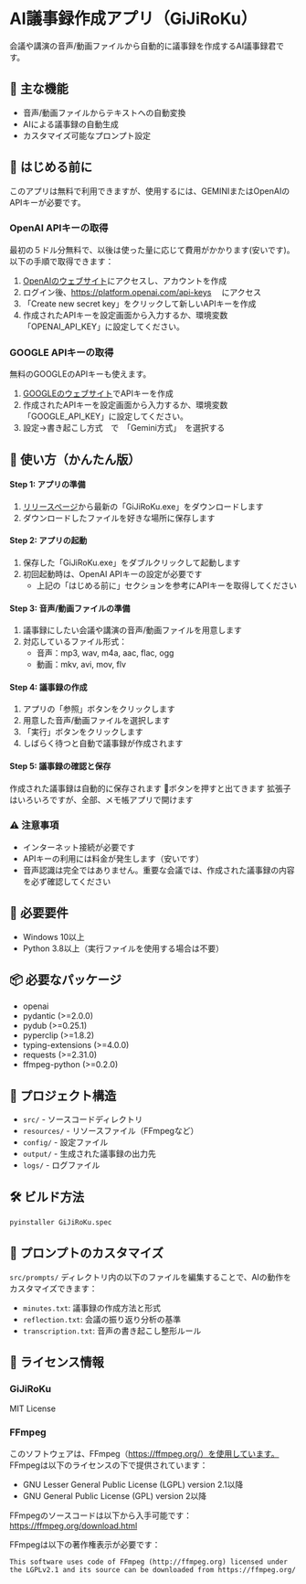 # AI議事録作成アプリ（GiJiRoKu）

会議や講演の音声/動画ファイルから自動的に議事録を作成するAI議事録君です。

## 🌟 主な機能

- 音声/動画ファイルからテキストへの自動変換
- AIによる議事録の自動生成
- カスタマイズ可能なプロンプト設定

## 🚀 はじめる前に

このアプリは無料で利用できますが、使用するには、GEMINIまたはOpenAIのAPIキーが必要です。

###  OpenAI APIキーの取得

最初の５ドル分無料で、以後は使った量に応じて費用がかかります(安いです)。以下の手順で取得できます：

1. [OpenAIのウェブサイト](https://platform.openai.com/signup)にアクセスし、アカウントを作成  
2. ログイン後、https://platform.openai.com/api-keys
　にアクセス  
3. 「Create new secret key」をクリックして新しいAPIキーを作成
4. 作成されたAPIキーを設定画面から入力するか、環境変数「OPENAI_API_KEY」に設定してください。

###  GOOGLE APIキーの取得

無料のGOOGLEのAPIキーも使えます。

1. [GOOGLEのウェブサイト](https://aistudio.google.com/app/apikey)でAPIキーを作成
2. 作成されたAPIキーを設定画面から入力するか、環境変数「GOOGLE_API_KEY」に設定してください。
3. 設定→書き起こし方式　で　「Gemini方式」　を選択する


## 🚀 使い方（かんたん版）

#### Step 1: アプリの準備
1. [リリースページ](https://github.com/RentaroKai/AI_GiJiRoKu/releases)から最新の「GiJiRoKu.exe」をダウンロードします
2. ダウンロードしたファイルを好きな場所に保存します

#### Step 2: アプリの起動
1. 保存した「GiJiRoKu.exe」をダブルクリックして起動します
2. 初回起動時は、OpenAI APIキーの設定が必要です
   - 上記の「はじめる前に」セクションを参考にAPIキーを取得してください

#### Step 3: 音声/動画ファイルの準備
1. 議事録にしたい会議や講演の音声/動画ファイルを用意します
2. 対応しているファイル形式：
   - 音声：mp3, wav, m4a, aac, flac, ogg
   - 動画：mkv, avi, mov, flv

#### Step 4: 議事録の作成
1. アプリの「参照」ボタンをクリックします
2. 用意した音声/動画ファイルを選択します
3. 「実行」ボタンをクリックします
4. しばらく待つと自動で議事録が作成されます

#### Step 5: 議事録の確認と保存
作成された議事録は自動的に保存されます
📁ボタンを押すと出てきます
拡張子はいろいろですが、全部、メモ帳アプリで開けます

### ⚠️ 注意事項
- インターネット接続が必要です
- APIキーの利用には料金が発生します（安いです）
- 音声認識は完全ではありません。重要な会議では、作成された議事録の内容を必ず確認してください


## 🔧 必要要件

- Windows 10以上
- Python 3.8以上（実行ファイルを使用する場合は不要）

## 📦 必要なパッケージ

- openai
- pydantic (>=2.0.0)
- pydub (>=0.25.1)
- pyperclip (>=1.8.2)
- typing-extensions (>=4.0.0)
- requests (>=2.31.0)
- ffmpeg-python (>=0.2.0)



## 📂 プロジェクト構造

- `src/` - ソースコードディレクトリ
- `resources/` - リソースファイル（FFmpegなど）
- `config/` - 設定ファイル
- `output/` - 生成された議事録の出力先
- `logs/` - ログファイル

## 🛠️ ビルド方法

```bash
pyinstaller GiJiRoKu.spec
```

## 🎯 プロンプトのカスタマイズ

`src/prompts/` ディレクトリ内の以下のファイルを編集することで、AIの動作をカスタマイズできます：

- `minutes.txt`: 議事録の作成方法と形式
- `reflection.txt`: 会議の振り返り分析の基準
- `transcription.txt`: 音声の書き起こし整形ルール



## 📝 ライセンス情報

### GiJiRoKu
MIT License

### FFmpeg
このソフトウェアは、FFmpeg（https://ffmpeg.org/）を使用しています。
FFmpegは以下のライセンスの下で提供されています：

- GNU Lesser General Public License (LGPL) version 2.1以降
- GNU General Public License (GPL) version 2以降

FFmpegのソースコードは以下から入手可能です：
https://ffmpeg.org/download.html

FFmpegは以下の著作権表示が必要です：
```
This software uses code of FFmpeg (http://ffmpeg.org) licensed under the LGPLv2.1 and its source can be downloaded from https://ffmpeg.org/
```
